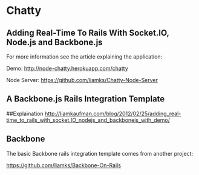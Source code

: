 # Chatty
## Adding Real-Time To Rails With Socket.IO, Node.js and Backbone.js

For more information see the article explaining the application:

Demo: http://node-chatty.herokuapp.com/chatty

Node Server: https://github.com/liamks/Chatty-Node-Server

## A Backbone.js Rails Integration Template

##Explaination
http://liamkaufman.com/blog/2012/02/25/adding_real-time_to_rails_with_socket.IO_nodejs_and_backbonejs_with_demo/

## Backbone
The basic Backbone rails integration template comes from another project: 

https://github.com/liamks/Backbone-On-Rails

